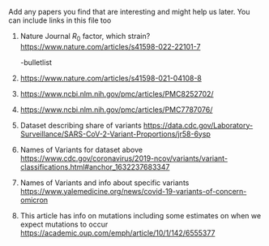 Add any papers you find that are interesting and might help us later.  You can include links in this file too

1. Nature Journal $R_0$ factor, which strain? https://www.nature.com/articles/s41598-022-22101-7

      -bulletlist
2. https://www.nature.com/articles/s41598-021-04108-8
3. https://www.ncbi.nlm.nih.gov/pmc/articles/PMC8252702/
4. https://www.ncbi.nlm.nih.gov/pmc/articles/PMC7787076/
5. Dataset describing share of variants https://data.cdc.gov/Laboratory-Surveillance/SARS-CoV-2-Variant-Proportions/jr58-6ysp
6. Names of Variants for dataset above https://www.cdc.gov/coronavirus/2019-ncov/variants/variant-classifications.html#anchor_1632237683347
7. Names of Variants and info about specific variants https://www.yalemedicine.org/news/covid-19-variants-of-concern-omicron
8. This article has info on mutations including some estimates on when we expect mutations to occur https://academic.oup.com/emph/article/10/1/142/6555377
